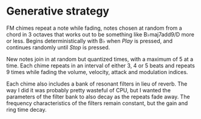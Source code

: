 # Generative strategy
FM chimes repeat a note while fading, notes chosen at random from a chord in 3 octaves that works out to be something like B♭maj7add9/D more or less. Begins deterministically with B♭ when *Play* is pressed, and continues randomly until *Stop* is pressed.

New notes join in at random but quantized times, with a maximum of 5 at a time. Each chime repeats in an interval of either 3, 4 or 5 beats and repeats 9 times while fading the volume, velocity, attack and modulation indices. 

Each chime also includes a bank of resonant filters in lieu of reverb. The way I did it was probably pretty wasteful of CPU, but I wanted the parameters of the filter bank to also decay as the repeats fade away. The frequency characteristics of the filters remain constant, but the gain and ring time decay.